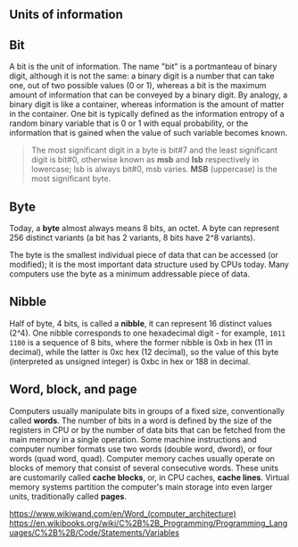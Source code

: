 ## Units of information

## Bit
A bit is the unit of information. The name "bit" is a portmanteau of binary digit, although it is not the same: a binary digit is a number that can take one, out of two possible values (0 or 1), whereas a bit is the maximum amount of information that can be conveyed by a binary digit. By analogy, a binary digit is like a container, whereas information is the amount of matter in the container. One bit is typically defined as the information entropy of a random binary variable that is 0 or 1 with equal probability, or the information that is gained when the value of such variable becomes known.

> The most significant digit in a byte is bit#7 and the least significant digit is bit#0, otherwise known as **msb** and **lsb** respectively in lowercase; lsb is always bit#0, msb varies. **MSB** (uppercase) is the most significant byte.

## Byte
Today, a **byte** almost always means 8 bits, an octet. A byte can represent 256 distinct variants (a bit has 2 variants, 8 bits have 2^8 variants).

The byte is the smallest individual piece of data that can be accessed (or modified); it is the most important data structure used by CPUs today. Many computers use the byte as a minimum addressable piece of data.

## Nibble
Half of byte, 4 bits, is called a **nibble**, it can represent 16 distinct values (2^4). One nibble corresponds to one hexadecimal digit - for example,
`1011 1100` is a sequence of 8 bits, where the former nibble is 0xb in hex (11 in decimal), while the latter is 0xc hex (12 decimal), so the value of this byte (interpreted as unsigned integer) is 0xbc in hex or 188 in decimal.


## Word, block, and page
Computers usually manipulate bits in groups of a fixed size, conventionally called **words**. The number of bits in a word is defined by the size of the registers in CPU or by the number of data bits that can be fetched from the main memory in a single operation. Some machine instructions and computer number formats use two words (double word, dword), or four words (quad word, quad). Computer memory caches usually operate on blocks of memory that consist of several consecutive words. These units are customarily called **cache blocks**, or, in CPU caches, **cache lines**. Virtual memory systems partition the computer's main storage into even larger units, traditionally called **pages**.


https://www.wikiwand.com/en/Word_(computer_architecture)
https://en.wikibooks.org/wiki/C%2B%2B_Programming/Programming_Languages/C%2B%2B/Code/Statements/Variables

